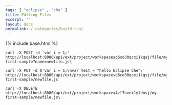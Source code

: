 ```yaml
---
tags: [ "eclipse" , "che" ]
title: Editing Files
excerpt: ""
layout: docs
permalink: /:categories/build-run/
---
```

{% include base.html %}
```shell  
curl -X POST -d 'var i = 1;' http://localhost:8080/api/ext/project/workspacesq6co30qcxi1kqsj/file/my-first-sample?name=newfile.js\
```

```shell  
curl -X PUT -d $'var i = 1;\nvar test = "hello Eclipse Che";' http://localhost:8080/api/ext/project/workspacesq6co30qcxi1kqsj/file/my-first-sample/newfile.js
```

```shell  
curl -X DELETE http://localhost:8080/api/ext/project/workspacex4zl7nvex1yldosj/my-first-sample/newfile.js\
```
